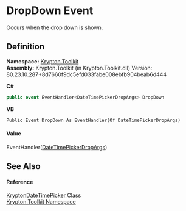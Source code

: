 # DropDown Event


Occurs when the drop down is shown.



## Definition
**Namespace:** <a href="79d2eac2-21f4-54ff-7552-b20c33c30600.md">Krypton.Toolkit</a>  
**Assembly:** Krypton.Toolkit (in Krypton.Toolkit.dll) Version: 80.23.10.287+8d7660f9dc5efd033fabe008ebfb904beab6d444

**C#**
``` C#
public event EventHandler<DateTimePickerDropArgs> DropDown
```
**VB**
``` VB
Public Event DropDown As EventHandler(Of DateTimePickerDropArgs)
```



#### Value
EventHandler(<a href="9c891425-5f0e-fa0d-4a73-1e3516aebc41.md">DateTimePickerDropArgs</a>)

## See Also


#### Reference
<a href="d5f4ef00-45c7-03b8-460f-4b57e8740f0e.md">KryptonDateTimePicker Class</a>  
<a href="79d2eac2-21f4-54ff-7552-b20c33c30600.md">Krypton.Toolkit Namespace</a>  
